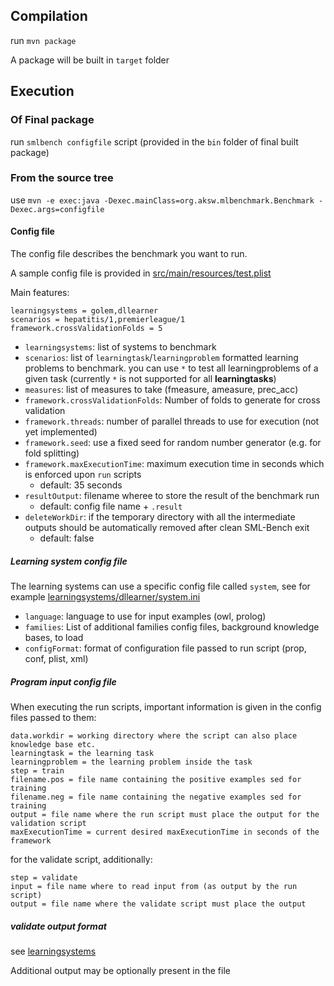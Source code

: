 ## Compilation

run `mvn package`

A package will be built in `target` folder

## Execution

### Of Final package

run `smlbench configfile` script (provided in the `bin` folder of final built package)

### From the source tree

use `mvn -e exec:java -Dexec.mainClass=org.aksw.mlbenchmark.Benchmark -Dexec.args=configfile`

#### Config file

The config file describes the benchmark you want to run.

A sample config file is provided in [src/main/resources/test.plist](src/main/resources/test.plist)

Main features:
```
learningsystems = golem,dllearner
scenarios = hepatitis/1,premierleague/1
framework.crossValidationFolds = 5
```

- `learningsystems`: list of systems to benchmark
- `scenarios`: list of `learningtask`/`learningproblem` formatted learning problems to benchmark. you can use `*` to test all learningproblems of a given task (currently `*` is not supported for all __learningtasks__)
- `measures`: list of measures to take (fmeasure, ameasure, prec_acc)
- `framework.crossValidationFolds`: Number of folds to generate for cross validation
- `framework.threads`: number of parallel threads to use for execution (not yet implemented)
- `framework.seed`: use a fixed seed for random number generator (e.g. for fold splitting)
- `framework.maxExecutionTime`: maximum execution time in seconds which is enforced upon `run` scripts
  - default: 35 seconds
- `resultOutput`: filename wheree to store the result of the benchmark run
  - default: config file name + `.result`
- `deleteWorkDir`: if the temporary directory with all the intermediate outputs should be automatically removed after clean SML-Bench exit
  - default: false

##### Learning system config file

The learning systems can use a specific config file called `system`, see for example [learningsystems/dllearner/system.ini](learningsystems/dllearner/system.ini)

- `language`: language to use for input examples (owl, prolog)
- `families`: List of additional families config files, background knowledge bases, to load
- `configFormat`: format of configuration file passed to run script (prop, conf, plist, xml)

##### Program input config file

When executing the run scripts, important information is given in the config files passed to them:

```
data.workdir = working directory where the script can also place knowledge base etc.
learningtask = the learning task 
learningproblem = the learning problem inside the task
step = train
filename.pos = file name containing the positive examples sed for training
filename.neg = file name containing the negative examples sed for training
output = file name where the run script must place the output for the validation script
maxExecutionTime = current desired maxExecutionTime in seconds of the framework
```

for the validate script, additionally:

```
step = validate
input = file name where to read input from (as output by the run script)
output = file name where the validate script must place the output
```

##### validate output format

see [learningsystems](learningsystems)

Additional output may be optionally present in the file

